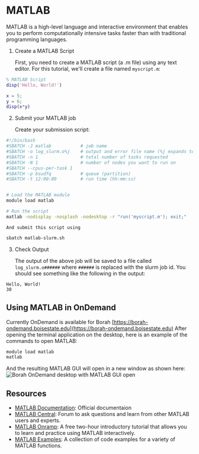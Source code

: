 # MATLAB

MATLAB is a high-level language and interactive environment that enables you to perform computationally intensive tasks faster than with traditional programming languages.

1. Create a MATLAB Script

    First, you need to create a MATLAB script (a .m file) using any text editor. For this tutorial, we'll create a file named `myscript.m`:
```matlab title="myscript.m"
% MATLAB Script
disp('Hello, World!')

x = 5;
y = 6;
disp(x*y)
```

2. Submit your MATLAB job

    Create your submission script:
```bash title="matlab-slurm.sh"
#!/bin/bash
#SBATCH -J matlab           # job name
#SBATCH -o log_slurm.o%j    # output and error file name (%j expands to jobID)
#SBATCH -n 1                # total number of tasks requested
#SBATCH -N 1                # number of nodes you want to run on
#SBATCH --cpus-per-task 1
#SBATCH -p bsudfq           # queue (partition)
#SBATCH -t 12:00:00         # run time (hh:mm:ss)


# Load the MATLAB module
module load matlab

# Run the script
matlab -nodisplay -nosplash -nodesktop -r "run('myscript.m'); exit;"
```

    And submit this script using
```bash
sbatch matlab-slurm.sh
```

3. Check Output

    The output of the above job will be saved to a file called `log_slurm.o######` where `######` is replaced with the slurm job id. You should see something like the following in the output:
```
Hello, World!
30
```

## Using MATLAB in OnDemand

Currently OnDemand is available for Borah [https://borah-ondemand.boisestate.edu](https://borah-ondemand.boisestate.edu)
After opening the terminal application on the desktop, here is an example of the commands to open MATLAB:
```bash
module load matlab
matlab
```
And the resulting MATLAB GUI will open in a new window as shown here:
![Borah OnDemand desktop with MATLAB GUI open](../images/ood-desktop-matlab.png "Borah OnDemand desktop with MATLAB GUI open")

## Resources

- [MATLAB Documentation](https://www.mathworks.com/help/matlab/): Official documentaion
- [MATLAB Central](https://www.mathworks.com/matlabcentral/): Forum to ask questions and learn from other MATLAB users and experts.
- [MATLAB Onramp](https://www.mathworks.com/learn/tutorials/matlab-onramp.html): A free two-hour introductory tutorial that allows you to learn and practice using MATLAB interactively.
- [MATLAB Examples](https://www.mathworks.com/examples/matlab): A collection of code examples for a variety of MATLAB functions.
